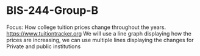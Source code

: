 # BIS-244-Group-B
Focus: How college tuition prices change throughout the years.
https://www.tuitiontracker.org
We will use a line graph displaying how the prices are increasing, we can use multiple lines displaying the changes for Private and public institutions 
